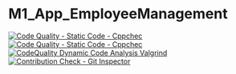 # M1_App_EmployeeManagement

[![Code Quality - Static Code - Cppchec](https://github.com/RAshwin990/M1_App_Employee_Management/actions/workflows/c-cpp.yml/badge.svg)](https://github.com/RAshwin990/M1_App_Employee_Management/actions/workflows/c-cpp.yml)
[![Code Quality - Static Code - Cppchec](https://github.com/RAshwin990/M1_App_Employee_Management/actions/workflows/c-cpp.yml/badge.svg)](https://github.com/RAshwin990/M1_App_Employee_Management/actions/workflows/c-cpp.yml)
[![CodeQuality Dynamic Code Analysis Valgrind](https://github.com/RAshwin990/M1_App_Employee_Management/actions/workflows/valgrind.yml/badge.svg)](https://github.com/RAshwin990/M1_App_Employee_Management/actions/workflows/valgrind.yml)
[![Contribution Check - Git Inspector](https://github.com/RAshwin990/M1_App_Employee_Management/actions/workflows/gitinspector.yml/badge.svg)](https://github.com/RAshwin990/M1_App_Employee_Management/actions/workflows/gitinspector.yml)
